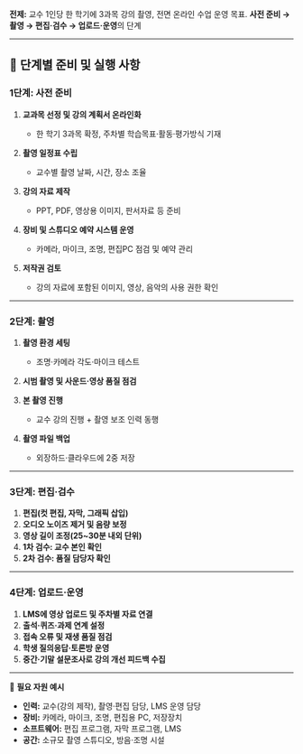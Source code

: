 **전제:** 교수 1인당 한 학기에 3과목 강의 촬영, 전면 온라인 수업 운영 목표.
**사전 준비 → 촬영 → 편집·검수 → 업로드·운영**의 단계

---

## 📌 단계별 준비 및 실행 사항

### **1단계: 사전 준비**

1. **교과목 선정 및 강의 계획서 온라인화**

   * 한 학기 3과목 확정, 주차별 학습목표·활동·평가방식 기재
2. **촬영 일정표 수립**

   * 교수별 촬영 날짜, 시간, 장소 조율
3. **강의 자료 제작**

   * PPT, PDF, 영상용 이미지, 판서자료 등 준비
4. **장비 및 스튜디오 예약 시스템 운영**

   * 카메라, 마이크, 조명, 편집PC 점검 및 예약 관리
5. **저작권 검토**

   * 강의 자료에 포함된 이미지, 영상, 음악의 사용 권한 확인

---

### **2단계: 촬영**

1. **촬영 환경 세팅**

   * 조명·카메라 각도·마이크 테스트
2. **시범 촬영 및 사운드·영상 품질 점검**
3. **본 촬영 진행**

   * 교수 강의 진행 + 촬영 보조 인력 동행
4. **촬영 파일 백업**

   * 외장하드·클라우드에 2중 저장

---

### **3단계: 편집·검수**

1. **편집(컷 편집, 자막, 그래픽 삽입)**
2. **오디오 노이즈 제거 및 음량 보정**
3. **영상 길이 조정(25\~30분 내외 단위)**
4. **1차 검수: 교수 본인 확인**
5. **2차 검수: 품질 담당자 확인**

---

### **4단계: 업로드·운영**

1. **LMS에 영상 업로드 및 주차별 자료 연결**
2. **출석·퀴즈·과제 연계 설정**
3. **접속 오류 및 재생 품질 점검**
4. **학생 질의응답·토론방 운영**
5. **중간·기말 설문조사로 강의 개선 피드백 수집**

---

📌 **필요 자원 예시**

* **인력:** 교수(강의 제작), 촬영·편집 담당, LMS 운영 담당
* **장비:** 카메라, 마이크, 조명, 편집용 PC, 저장장치
* **소프트웨어:** 편집 프로그램, 자막 프로그램, LMS
* **공간:** 소규모 촬영 스튜디오, 방음·조명 시설
